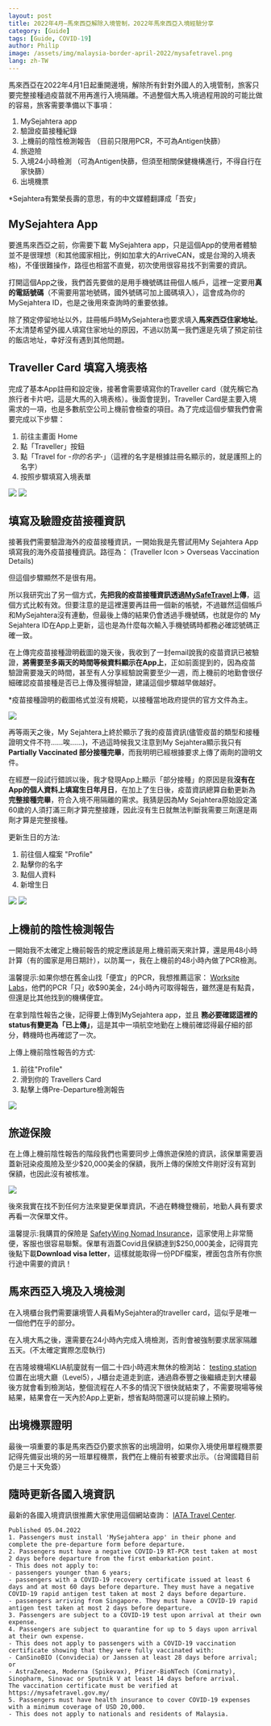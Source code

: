 ```yaml
---
layout: post
title: 2022年4月—馬來西亞解除入境管制，2022年馬來西亞入境經驗分享
category: [Guide]
tags: [Guide, COVID-19]
author: Philip
image: /assets/img/malaysia-border-april-2022/mysafetravel.png
lang: zh-TW
---
```


馬來西亞在2022年4月1日起重開邊境，解除所有針對外國人的入境管制，旅客只要完整接種過疫苗就不用再進行入境隔離。不過整個大馬入境過程用說的可能比做的容易，旅客需要準備以下事項：

1. MySejahtera app 
2. 驗證疫苗接種紀錄
3. 上機前的陰性檢測報告 （目前只限用PCR，不可為Antigen快篩）
4. 旅遊險 
5. 入境24小時檢測 （可為Antigen快篩，但須至相關保健機構進行，不得自行在家快篩）
6. 出境機票

*Sejahtera有繁榮長壽的意思，有的中文媒體翻譯成「吾安」

## MySejahtera App

要進馬來西亞之前，你需要下載 MySejahtera app，只是這個App的使用者體驗並不是很理想（和其他國家相比，例如加拿大的ArriveCAN，或是台灣的入境表格)，不僅很難操作，路徑也相當不直覺，初次使用很容易找不到需要的資訊。

打開這個App之後，我們首先要做的是用手機號碼註冊個人帳戶，這裡一定要用**真的電話號碼**（不需要用當地號碼，國外號碼可加上國碼填入），這會成為你的 MySejahtera ID，也是之後用來查詢時的重要依據。

除了預定停留地址以外，註冊帳戶時MySejahtera也要求填入**馬來西亞住家地址**。不太清楚希望外國人填寫住家地址的原因，不過以防萬一我們還是先填了預定前往的飯店地址，幸好沒有遇到其他問題。

## Traveller Card 填寫入境表格
完成了基本App註冊和設定後，接著會需要填寫你的Traveller card（就先稱它為旅行者卡片吧，這是大馬的入境表格）。後面會提到，Traveller Card是主要入境需求的一項，也是多數航空公司上機前會檢查的項目。為了完成這個步驟我們會需要完成以下步驟：

1. 前往主畫面 Home
2. 點「Traveller」按鈕
3. 點「Travel for *-你的名字-*」（這裡的名字是根據註冊名顯示的，就是護照上的名字）
4. 按照步驟填寫入境表單

![](/assets/img/malaysia-border-april-2022/traveller-icon.jpg)
![](/assets/img/malaysia-border-april-2022/traveller.jpg)

## 填寫及驗證疫苗接種資訊

接著我們需要驗證海外的疫苗接種資訊，一開始我是先嘗試用My Sejahtera App填寫我的海外疫苗接種資訊。路徑為： (Traveller Icon > Overseas Vaccination Details)
 
但這個步驟顯然不是很有用。

所以我研究出了另一個方式，**先把我的疫苗接種資訊透過[MySafeTravel](https://www.mysafetravel.gov.my/)上傳**，這個方式比較有效。但要注意的是這裡還要再註冊一個新的帳號，不過雖然這個帳戶和MySejahtera沒有連動，但最後上傳的結果仍會透過手機號碼，也就是你的 My Sejahtera ID在App上更新，這也是為什麼每次輸入手機號碼時都務必確認號碼正確一致。

在上傳完疫苗接種證明截圖的幾天後，我收到了一封email說我的疫苗資訊已被驗證，**將需要至多兩天的時間等候資料顯示在App上**，正如前面提到的，因為疫苗驗證需要幾天的時間，甚至有人分享經驗說需要至少一週，而上機前的地勤會很仔細確認疫苗接種是否已上傳及獲得驗證，建議這個步驟越早做越好。

*疫苗接種證明的截圖格式並沒有規範，以接種當地政府提供的官方文件為主。

![](/assets/img/malaysia-border-april-2022/vaccine-status.png)

再等兩天之後，My Sejahtera上終於顯示了我的疫苗資訊(儘管疫苗的類型和接種證明文件不符……唉……)，不過這時候我又注意到My Sejahtera顯示我只有 **Partially Vaccinated 部分接種完畢**，而我明明已經根據要求上傳了兩劑的證明文件。

在經歷一段試行錯誤以後，我才發現App上顯示「部分接種」的原因是我**沒有在App的個人資料上填寫生日年月日**，在加上了生日後，疫苗資訊總算自動更新為**完整接種完畢**，符合入境不用隔離的需求。我猜是因為My Sejahtera原始設定滿60歲的人須打滿三劑才算完整接踵，因此沒有生日就無法判斷我需要三劑還是兩劑才算是完整接種。 

更新生日的方法:

1. 前往個人檔案 "Profile"
2. 點擊你的名字
3. 點個人資料
4. 新增生日

![](/assets/img/malaysia-border-april-2022/profile.jpg)
![](/assets/img/malaysia-border-april-2022/settings.jpg)

## 上機前的陰性檢測報告

一開始我不太確定上機前報告的規定應該是用上機前兩天來計算，還是用48小時計算（有的國家是用日期計），以防萬一，我在上機前的48小時內做了PCR檢測。

溫馨提示:如果你想在舊金山找「便宜」的PCR，我想推薦這家： [Worksite Labs](https://worksitelabs.com/scheduling/)，他們的PCR「只」收$90美金，24小時內可取得報告，雖然還是有點貴，但還是比其他找到的機構便宜。 

在拿到陰性報告之後，記得要上傳到MySejahtera app，並且 **務必要確認這裡的status有變更為「已上傳」**，這是其中一項航空地勤在上機前確認得最仔細的部分，轉機時也再確認了一次。

上傳上機前陰性報告的方式:
1. 前往"Profile"
2. 滑到你的 Travellers Card
3. 點擊上傳Pre-Departure檢測報告

![](/assets/img/malaysia-border-april-2022/traveller-card.jpg)

## 旅遊保險

在上傳上機前陰性報告的階段我們也需要同步上傳旅遊保險的資訊，該保單需要涵蓋新冠染疫風險及至少$20,000美金的保額，我所上傳的保險文件剛好沒有寫到保額，也因此沒有被核准。

![](/assets/img/malaysia-border-april-2022/insurance.png)

後來我實在找不到任何方法來變更保單資訊，不過在轉機登機前，地勤人員有要求再看一次保單文件。

溫馨提示:我購買的保險是 [SafetyWing Nomad Insurance](https://safetywing.com/nomad-insurance)，這家使用上非常簡便，客服也很容易聯繫。保單有涵蓋Covid且保額達到$250,000美金，記得買完後點下載**Download visa letter**，這樣就能取得一份PDF檔案，裡面包含所有你旅行途中需要的資訊！

## 馬來西亞入境及入境檢測

在入境櫃台我們需要讓境管人員看MySejahtera的traveller card，這似乎是唯一一個他們在乎的部分。 

在入境大馬之後，還需要在24小時內完成入境檢測，否則會被強制要求居家隔離五天。(不太確定實際怎麼執行)

在吉隆坡機場KLIA航廈就有一個二十四小時週末無休的檢測站： [testing station](https://airport.doctor2u.my/) 位置在出境大廳（Level5），J櫃台走道走到底，通過鼎泰豐之後繼續走到大樓最後方就會看到檢測站，整個流程在人不多的情況下很快就結束了，不需要現場等候結果，結果會在一天內於App上更新，想省點時間還可以提前線上預約。 

## 出境機票證明

最後一項重要的事是馬來西亞仍要求旅客的出境證明，如果你入境使用單程機票要記得先備妥出境的另一班單程機票，我們在上機前有被要求出示。（台灣國籍目前仍是三十天免簽）

## 隨時更新各國入境資訊

最新的各國入境資訊很推薦大家使用這個網站查詢： [IATA Travel Center](https://www.iatatravelcentre.com/world.php).

```
Published 05.04.2022
1. Passengers must install 'MySejahtera app' in their phone and complete the pre-departure form before departure.
2. Passengers must have a negative COVID-19 RT-PCR test taken at most 2 days before departure from the first embarkation point.
- This does not apply to:
- passengers younger than 6 years;
- passengers with a COVID-19 recovery certificate issued at least 6 days and at most 60 days before departure. They must have a negative COVID-19 rapid antigen test taken at most 2 days before departure.
- passengers arriving from Singapore. They must have a COVID-19 rapid antigen test taken at most 2 days before departure.
3. Passengers are subject to a COVID-19 test upon arrival at their own expense.
4. Passengers are subject to quarantine for up to 5 days upon arrival at their own expense.
- This does not apply to passengers with a COVID-19 vaccination certificate showing that they were fully vaccinated with:
- CanSinoBIO (Convidecia) or Janssen at least 28 days before arrival; or
- AstraZeneca, Moderna (Spikevax), Pfizer-BioNTech (Comirnaty), Sinopharm, Sinovac or Sputnik V at least 14 days before arrival.
The vaccination certificate must be verified at https://mysafetravel.gov.my/
5. Passengers must have health insurance to cover COVID-19 expenses with a minimum coverage of USD 20,000.
- This does not apply to nationals and residents of Malaysia.
```
